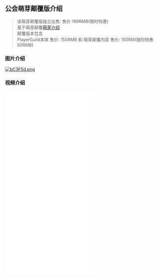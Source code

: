 ## 公会萌芽颠覆版介绍

> 该萌芽颠覆版独立出售: 售价 199RMB(限时特惠)  
> 基于萌芽颠覆[萌芽介绍](https://www.mcbbs.net/thread-1063561-1-1.html)    
> 颠覆版本包含   
> PlayerGuild本体 售价: 150RMB 和 萌芽颠覆内容 售价: 150RM(限时特惠50RMB)

### 图片介绍

[![bC3F5d.png](https://s4.ax1x.com/2022/02/23/bC3F5d.png)](https://imgtu.com/i/bC3F5d)

### 视频介绍
<iframe src="//player.bilibili.com/player.html?aid=894356826&bvid=BV1EP4y1c75N&cid=515219697&page=1" scrolling="no" border="0" frameborder="no" framespacing="0" allowfullscreen="true" height="600px"> </iframe>